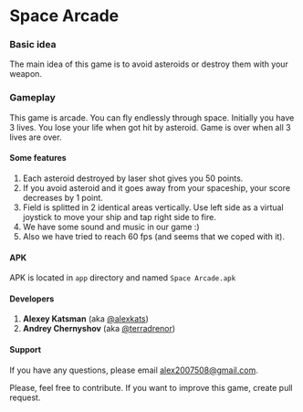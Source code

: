 # Space Arcade
### Basic idea
The main idea of this game is to avoid asteroids or destroy them with your weapon.

### Gameplay
This game is arcade. You can fly endlessly through space. Initially you have 3 lives. You lose your life when got hit by asteroid. Game is over when all 3 lives are over.

#### Some features
1. Each asteroid destroyed by laser shot gives you 50 points.
2. If you avoid asteroid and it goes away from your spaceship, your score decreases by 1 point.
3. Field is splitted in 2 identical areas vertically. Use left side as a virtual joystick to move your ship and tap right side to fire.
4. We have some sound and music in our game :)
5. Also we have tried to reach 60 fps (and seems that we coped with it).

#### APK
APK is located in `app` directory and named `Space Arcade.apk`

#### Developers
1. **Alexey Katsman** (aka [@alexkats](https://github.com/alexkats))
2. **Andrey Chernyshov** (aka [@terradrenor](https://github.com/terradrenor))

#### Support
If you have any questions, please email [alex2007508@gmail.com](mailto:alex2007508@gmail.com).

Please, feel free to contribute. If you want to improve this game, create pull request.
